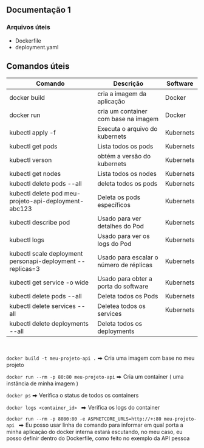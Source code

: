 ## Documentação 1


### Arquivos úteis

* Dockerfile
* deployment.yaml

## Comandos úteis

| Comando | Descrição | Software | 
|-------|--------| -------- |
| docker build| cria a imagem da aplicação| Docker|
| docker run | cria um container com base na imagem| Docker | 
| kubectl apply -f | Executa o arquivo do kubernets| Kubernets|
|kubectl get pods| Lista todos os pods| Kubernets |
|kubectl verson|obtém a versão do kubernets| Kubernets|
|kubectl get nodes| Lista todos os nodes| Kubernets |
|kubectl delete pods --all | deleta todos os pods| Kubernets |
| kubectl delete pod meu-projeto-api-deployment-abc123 |Deleta os pods específicos | Kubernets |
| kubectl describe pod <nome-do-pod> | Usado para ver detalhes do Pod| Kubernets|
|kubectl logs <nome-do-pod> | Usado para ver os logs do Pod| Kubernets |
| kubectl scale deployment personapi-deployment --replicas=3| Usado para escalar o número de réplicas| Kubernets|
|kubectl get service -o wide| Usado para obter a porta do software | Kubernets |
|kubectl delete pods --all | Deleta todos os Pods | Kubernets|
|kubectl delete services --all| Deletea todos os services| Kubernets |
|kubectl delete deployments --all| Deleta todos os deployments|


<br>

`docker build -t meu-projeto-api .` ⮕ Cria uma imagem com base no meu projeto

`docker run --rm -p 80:80 meu-projeto-api` ⮕ Cria um container ( uma instância de minha imagem )

`docker ps` ⮕ Verifica o status de todos os containers


`docker logs <container_id> ` ⮕ Verifica os logs do container


`docker run --rm -p 8080:80 -e ASPNETCORE_URLS=http://+:80 meu-projeto-api
` ⮕ Eu posso usar linha de comando para informar em qual porta a minha aplicação do docker interna estará escutando, no meu caso, eu posso definir dentro do Dockerfile, como feito no exemplo da API pessoa
